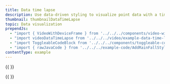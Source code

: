 ```yaml
---
title: Data time lapse
description: Use data-driven styling to visualize point data with a time lapse effect; rainfall in China in this example.
thumbnail: thumbnailDataTimeLapse
topic: Data visualization
prependJs:
  - "import { VideoWithDeviceFrame } from '../../../components/video-with-device-frame'"
  - "import videoDataTimeLapse from '../../../video/example-data-time-lapse.mp4'"
  - "import ToggleableCodeBlock from '../../../components/toggleable-code-block'"
  - "import { rawJavaCode } from '../../../example-code/AddRainFallStyleActivity.js'"
contentType: example
---
```


{{
  <VideoWithDeviceFrame
    videoFile={videoDataTimeLapse}
    rotation="vertical"
    device="pixel-2"
  />
}}

<!-- Any notes about this example would go here.  -->

{{
  <ToggleableCodeBlock
    java={rawJavaCode}
  />
}}
